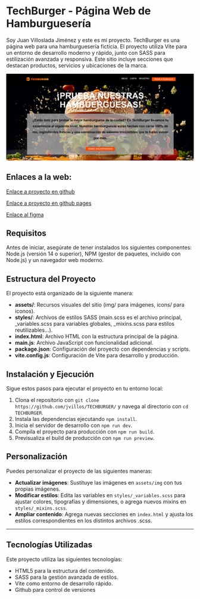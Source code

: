 # TechBurger - Página Web de Hamburguesería

Soy Juan Villoslada Jiménez y este es mi proyecto. TechBurger es una página web para una hamburguesería ficticia. El proyecto utiliza Vite para un entorno de desarrollo moderno y rápido, junto con SASS para estilización avanzada y responsiva. Este sitio incluye secciones que destacan productos, servicios y ubicaciones de la marca.

![Muestra web](src/assets/img/image.png)

## Enlaces a la web:
[Enlace a proyecto en github](https://github.com/jvillos/TECHBURGER/)

[Enlace a proyecto en github pages](https://jvillos.github.io/TECHBURGER/)

[Enlace al figma](https://www.figma.com/design/QRAAlD20o2UtV1ONisIjFA/Practica1?node-id=0-1&t=UPVUttUQ0UzPcGKt-1)

## Requisitos

Antes de iniciar, asegúrate de tener instalados los siguientes componentes: Node.js (versión 14 o superior), NPM (gestor de paquetes, incluido con Node.js) y un navegador web moderno.


## Estructura del Proyecto

El proyecto está organizado de la siguiente manera:  
- **assets/**: Recursos visuales del sitio (img/ para imágenes, icons/ para iconos).  
- **styles/**: Archivos de estilos SASS (main.scss es el archivo principal, _variables.scss para variables globales, _mixins.scss para estilos reutilizables...).  
- **index.html**: Archivo HTML con la estructura principal de la página.  
- **main.js**: Archivo JavaScript con funcionalidad adicional.  
- **package.json**: Configuración del proyecto con dependencias y scripts.  
- **vite.config.js**: Configuración de Vite para desarrollo y producción.  


## Instalación y Ejecución

Sigue estos pasos para ejecutar el proyecto en tu entorno local:  
1. Clona el repositorio con `git clone https://github.com/jvillos/TECHBURGER/` y navega al directorio con `cd TECHBURGER`.  
2. Instala las dependencias ejecutando `npm install`.  
3. Inicia el servidor de desarrollo con `npm run dev`.  
4. Compila el proyecto para producción con `npm run build`.  
5. Previsualiza el build de producción con `npm run preview`.  


## Personalización

Puedes personalizar el proyecto de las siguientes maneras:  
- **Actualizar imágenes**: Sustituye las imágenes en `assets/img` con tus propias imágenes.  
- **Modificar estilos**: Edita las variables en `styles/_variables.scss` para ajustar colores, tipografías y dimensiones, o agrega nuevos mixins en `styles/_mixins.scss`.  
- **Ampliar contenido**: Agrega nuevas secciones en `index.html` y ajusta los estilos correspondientes en los distintos archivos .scss.  

---

## Tecnologías Utilizadas

Este proyecto utiliza las siguientes tecnologías:  
- HTML5 para la estructura del contenido.  
- SASS para la gestión avanzada de estilos.  
- Vite como entorno de desarrollo rápido.  
- Github para control de versiones